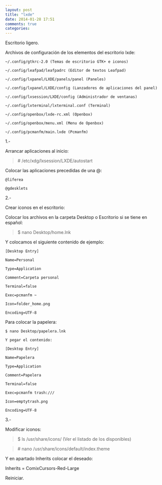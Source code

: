 ```yaml
---
layout: post
title: "lxde"
date: 2014-01-28 17:51
comments: true
categories: 
---
```

Escritorio ligero. 

Archivos de configuración de los elementos del escritorio lxde:

	~/.config/gtkrc-2.0 (Temas de escritorio GTK+ e iconos) 

	~/.config/leafpad/leafpadrc (Editor de textos Leafpad) 

	~/.config/lxpanel/LXDE/panels/panel (Paneles) 

	~/.config/lxpanel/LXDE/config (Lanzadores de aplicaciones del panel) 

	~/.config/lxsession/LXDE/config (Administrador de ventanas) 

	~/.config/lxterminal/lxterminal.conf (Terminal) 

	~/.config/openbox/lxde-rc.xml (Openbox) 

	~/.config/openbox/menu.xml (Menu de Openbox) 

	~/.config/pcmanfm/main.lxde (Pcmanfm)

1.-

Arrancar aplicaciones al inicio:

>\# /etc/xdg/lxsession/LXDE/autostart

Colocar las aplicaciones precedidas de una @:

	@liferea

	@gdesklets 

2.-

Crear iconos en el escritorio:

Colocar los archivos en la carpeta Desktop o Escritorio si se tiene en español:

>$ nano Desktop/home.lnk

Y colocamos el siguiente contenido de ejemplo:

	[Desktop Entry]

	Name=Personal

	Type=Application

	Comment=Carpeta personal

	Terminal=false

	Exec=pcmanfm ~

	Icon=folder_home.png

	Encoding=UTF-8

Para colocar la papelera:

	$ nano Desktop/papelera.lnk

	Y pegar el contenido:

	[Desktop Entry]

	Name=Papelera

	Type=Application

	Comment=Papelera

	Terminal=false

	Exec=pcmanfm trash:///

	Icon=emptytrash.png

	Encoding=UTF-8

3.-

Modificar iconos:

>$ ls /usr/share/icons/ (Ver el listado de los disponibles)

>\# nano  /usr/share/icons/default/index.theme 

Y en apartado Inherits colocar el deseado:

Inherits = ComixCursors-Red-Large

Reiniciar.

